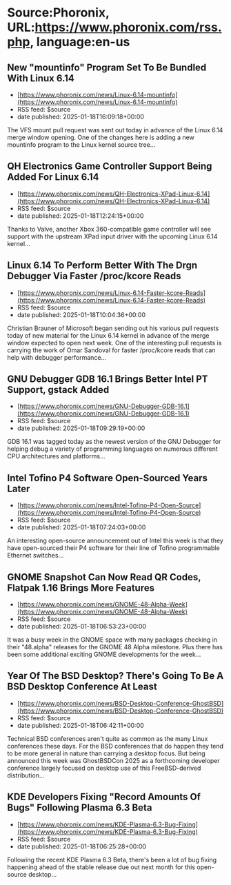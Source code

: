 # Source:Phoronix, URL:https://www.phoronix.com/rss.php, language:en-us

## New "mountinfo" Program Set To Be Bundled With Linux 6.14
 - [https://www.phoronix.com/news/Linux-6.14-mountinfo](https://www.phoronix.com/news/Linux-6.14-mountinfo)
 - RSS feed: $source
 - date published: 2025-01-18T16:09:18+00:00

The VFS mount pull request was sent out today in advance of the Linux 6.14 merge window opening. One of the changes here is adding a new mountinfo program to the Linux kernel source tree...

## QH Electronics Game Controller Support Being Added For Linux 6.14
 - [https://www.phoronix.com/news/QH-Electronics-XPad-Linux-6.14](https://www.phoronix.com/news/QH-Electronics-XPad-Linux-6.14)
 - RSS feed: $source
 - date published: 2025-01-18T12:24:15+00:00

Thanks to Valve, another Xbox 360-compatible game controller will see support with the upstream XPad input driver with the upcoming Linux 6.14 kernel...

## Linux 6.14 To Perform Better With The Drgn Debugger Via Faster /proc/kcore Reads
 - [https://www.phoronix.com/news/Linux-6.14-Faster-kcore-Reads](https://www.phoronix.com/news/Linux-6.14-Faster-kcore-Reads)
 - RSS feed: $source
 - date published: 2025-01-18T10:04:36+00:00

Christian Brauner of Microsoft began sending out his various pull requests today of new material for the Linux 6.14 kernel in advance of the merge window expected to open next week. One of the interesting pull requests is carrying the work of Omar Sandoval for faster /proc/kcore reads that can help with debugger performance...

## GNU Debugger GDB 16.1 Brings Better Intel PT Support, gstack Added
 - [https://www.phoronix.com/news/GNU-Debugger-GDB-16.1](https://www.phoronix.com/news/GNU-Debugger-GDB-16.1)
 - RSS feed: $source
 - date published: 2025-01-18T09:29:19+00:00

GDB 16.1 was tagged today as the newest version of the GNU Debugger for helping debug a variety of programming languages on numerous different CPU architectures and platforms...

## Intel Tofino P4 Software Open-Sourced Years Later
 - [https://www.phoronix.com/news/Intel-Tofino-P4-Open-Source](https://www.phoronix.com/news/Intel-Tofino-P4-Open-Source)
 - RSS feed: $source
 - date published: 2025-01-18T07:24:03+00:00

An interesting open-source announcement out of Intel this week is that they have open-sourced their P4 software for their line of Tofino programmable Ethernet switches...

## GNOME Snapshot Can Now Read QR Codes, Flatpak 1.16 Brings More Features
 - [https://www.phoronix.com/news/GNOME-48-Alpha-Week](https://www.phoronix.com/news/GNOME-48-Alpha-Week)
 - RSS feed: $source
 - date published: 2025-01-18T06:53:23+00:00

It was a busy week in the GNOME space with many packages checking in their "48.alpha" releases for the GNOME 48 Alpha milestone. Plus there has been some additional exciting GNOME developments for the week...

## Year Of The BSD Desktop? There's Going To Be A BSD Desktop Conference At Least
 - [https://www.phoronix.com/news/BSD-Desktop-Conference-GhostBSD](https://www.phoronix.com/news/BSD-Desktop-Conference-GhostBSD)
 - RSS feed: $source
 - date published: 2025-01-18T06:42:11+00:00

Technical BSD conferences aren't quite as common as the many Linux conferences these days. For the BSD conferences that do happen they tend to be more general in nature than carrying a desktop focus. But being announced this week was GhostBSDCon 2025 as a forthcoming developer conference largely focused on desktop use of this FreeBSD-derived distribution...

## KDE Developers Fixing "Record Amounts Of Bugs" Following Plasma 6.3 Beta
 - [https://www.phoronix.com/news/KDE-Plasma-6.3-Bug-Fixing](https://www.phoronix.com/news/KDE-Plasma-6.3-Bug-Fixing)
 - RSS feed: $source
 - date published: 2025-01-18T06:25:28+00:00

Following the recent KDE Plasma 6.3 Beta, there's been a lot of bug fixing happening ahead of the stable release due out next month for this open-source desktop...

